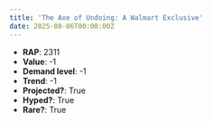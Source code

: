 ```yaml
---
title: 'The Axe of Undoing: A Walmart Exclusive'
date: 2025-08-06T00:00:00Z
---
```

- **RAP**: 2311
- **Value**: -1
- **Demand level**: -1
- **Trend**: -1
- **Projected?**: True
- **Hyped?**: True
- **Rare?**: True
